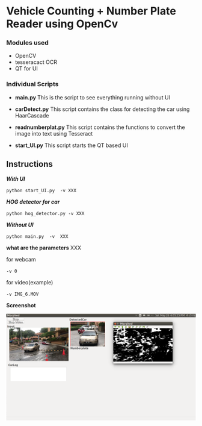 # Vehicle Counting + Number Plate Reader using OpenCv

### Modules used
- OpenCV
- tesseracact OCR
- QT for UI

### Individual Scripts

- **main.py**
This is the script to see everything running without UI 

- **carDetect.py**
This script contains the class for detecting the car using HaarCascade

- **readnumberplat.py**
This script contains the functions to convert the image into text using Tesseract 

- **start_UI.py**
This script starts the QT based UI
 
## Instructions 

***With UI***

	python start_UI.py  -v XXX
	

***HOG detector for car***

	python hog_detector.py -v XXX	
	
***Without UI***
	
	python main.py  -v  XXX
	
**what are the parameters**
XXX

for webcam
	
	-v 0
	
for video(example)

	-v IMG_6.MOV
	



**Screenshot**

![](../docs/qt.png) 

